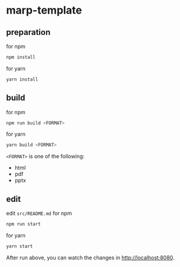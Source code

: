 # marp-template

## preparation
for npm
```bash
npm install
```
for yarn
```bash
yarn install
```

## build
for npm
```bash
npm run build <FORMAT>
```
for yarn
```bash
yarn build <FORMAT>
```

`<FORMAT>` is one of the following:
- html
- pdf
- pptx

## edit
edit `src/README.md`
for npm
```bash
npm run start
```
for yarn
```bash
yarn start
```

After run above, you can watch the changes in [http://localhost:8080](http://localhost:8080).
